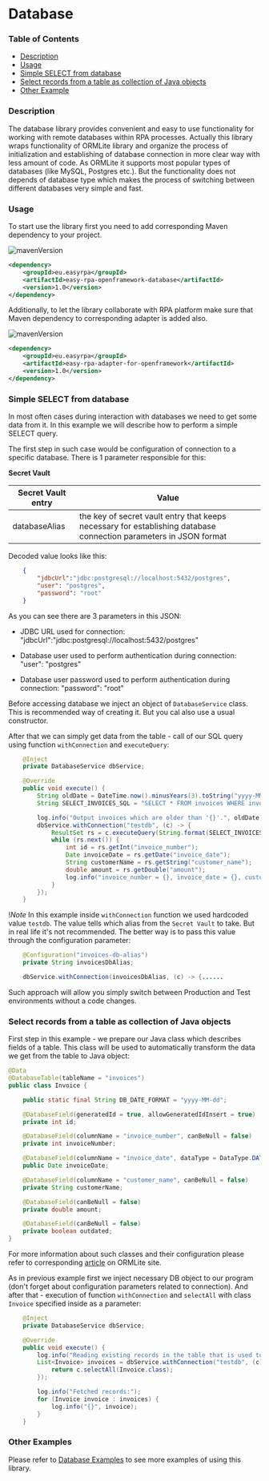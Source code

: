 # Database

### Table of Contents
* [Description](#description)
* [Usage](#usage)
* [Simple SELECT from database](#simple-select-from-database)
* [Select records from a table as collection of Java objects](#select-records-from-a-table-as-collection-of-java-objects)
* [Other Example](#other-examples)

### Description

The database library provides convenient and easy to use functionality for working with remote databases within RPA
processes. Actually this library wraps functionality of ORMLite library and organize the process of initialization 
and establishing of database connection in more clear way with less amount of code. As ORMLite it supports most popular
types of databases (like MySQL, Postgres etc.). But the functionality does not depends of database type which makes 
the process of switching between different databases very simple and fast.

### Usage

To start use the library first you need to add corresponding Maven dependency to your project.

![mavenVersion](https://img.shields.io/maven-central/v/eu.easyrpa/easy-rpa-openframework-database)
```xml
<dependency>
    <groupId>eu.easyrpa</groupId>
    <artifactId>easy-rpa-openframework-database</artifactId>
    <version>1.0</version>
</dependency>
```

Additionally, to let the library collaborate with RPA platform make sure that Maven dependency to corresponding adapter 
is added also. 

![mavenVersion](https://img.shields.io/maven-central/v/eu.easyrpa/easy-rpa-adapter-for-openframework)
```xml
<dependency>
    <groupId>eu.easyrpa</groupId>
    <artifactId>easy-rpa-adapter-for-openframework</artifactId>
    <version>1.0</version>
</dependency>
```


### Simple SELECT from database

In most often cases during interaction with databases we need to get some data from it. In this example we will 
describe how to perform a simple SELECT query.

The first step in such case would be configuration of connection to a specific database. There is 1 parameter responsible for this:

**Secret Vault**

| Secret Vault entry | Value                                                                                                             |
|--------------------|-------------------------------------------------------------------------------------------------------------------|
| databaseAlias           | the key of secret vault entry that keeps necessary for establishing database connection parameters in JSON format |

Decoded value looks like this:
```json
    {
        "jdbcUrl":"jdbc:postgresql://localhost:5432/postgres",
        "user": "postgres",
        "password": "root"
    }
```

As you can see there are 3 parameters in this JSON:

* JDBC URL used for connection: "jdbcUrl":"jdbc:postgresql://localhost:5432/postgres"

* Database user used to perform authentication during connection: "user": "postgres"

* Database user password used to perform authentication during connection: "password": "root"



Before accessing database we inject an object of `DatabaseService` class. This is recommended way of creating it. But you cal also use a usual constructor.

After that we can simply get data from the table - call of our SQL query using function `withConnection` and `executeQuery`:

```java
    @Inject
    private DatabaseService dbService;

    @Override
    public void execute() {
        String oldDate = DateTime.now().minusYears(3).toString("yyyy-MM-dd");
        String SELECT_INVOICES_SQL = "SELECT * FROM invoices WHERE invoice_date < '%s';";

        log.info("Output invoices which are older than '{}'.", oldDate);
        dbService.withConnection("testdb", (c) -> {
            ResultSet rs = c.executeQuery(String.format(SELECT_INVOICES_SQL, oldDate));
            while (rs.next()) {
                int id = rs.getInt("invoice_number");
                Date invoiceDate = rs.getDate("invoice_date");
                String customerName = rs.getString("customer_name");
                double amount = rs.getDouble("amount");
                log.info("invoice_number = {}, invoice_date = {}, customer_name = {}, amount = {}", id, invoiceDate, customerName, amount);
            }
        });
    }
```

!*Note* In this example inside `withConnection` function we used hardcoded value `testdb`. The value tells which alias from the `Secret Vault` to take. But in real life it's not recommended. The better way is to pass this value through the configuration parameter:

```java
    @Configuration("invoices-db-alias")
    private String invoicesDbAlias;

    dbService.withConnection(invoicesDbAlias, (c) -> {......
```

Such approach will allow you simply switch between Production and Test environments without a code changes.


### Select records from a table as collection of Java objects

First step in this example - we prepare our Java class which describes fields of a table. This class will be used to automatically transform the data we get from the table to Java object:

```java
@Data
@DatabaseTable(tableName = "invoices")
public class Invoice {

    public static final String DB_DATE_FORMAT = "yyyy-MM-dd";

    @DatabaseField(generatedId = true, allowGeneratedIdInsert = true)
    private int id;

    @DatabaseField(columnName = "invoice_number", canBeNull = false)
    private int invoiceNumber;

    @DatabaseField(columnName = "invoice_date", dataType = DataType.DATE, format = DB_DATE_FORMAT)
    public Date invoiceDate;

    @DatabaseField(columnName = "customer_name", canBeNull = false)
    private String customerName;

    @DatabaseField(canBeNull = false)
    private double amount;

    @DatabaseField(canBeNull = false)
    private boolean outdated;
}
```

For more information about such classes and their configuration please refer to corresponding [article](https://ormlite.com/javadoc/ormlite-core/doc-files/ormlite.html#Starting-Class) on ORMLite site.

As in previous example first we inject necessary DB object to our program (don't forget about configuration parameters related to connection).
And after that - execution of function `withConnection` and `selectAll` with class `Invoice` specified inside as a parameter:

```java
    @Inject
    private DatabaseService dbService;

    @Override
    public void execute() {
        log.info("Reading existing records in the table that is used to store entity '{}'", Invoice.class.getName());
        List<Invoice> invoices = dbService.withConnection("testdb", (c) -> {
            return c.selectAll(Invoice.class);
        });

        log.info("Fetched records:");
        for (Invoice invoice : invoices) {
            log.info("{}", invoice);
        }
    }
```

### Other Examples

Please refer to [Database Examples](../../examples#database) to see more examples of using this library.
